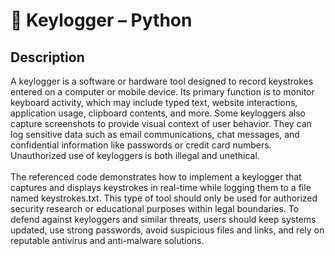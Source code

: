 <h1> 🔑 Keylogger – Python</h1>

 

<h2>Description</h2>
A keylogger is a software or hardware tool designed to record keystrokes entered on a computer or mobile device. Its primary function is to monitor keyboard activity, which may include typed text, website interactions, application usage, clipboard contents, and more. Some keyloggers also capture screenshots to provide visual context of user behavior. They can log sensitive data such as email communications, chat messages, and confidential information like passwords or credit card numbers. Unauthorized use of keyloggers is both illegal and unethical.
<br />
<br />
The referenced code demonstrates how to implement a keylogger that captures and displays keystrokes in real-time while logging them to a file named keystrokes.txt. This type of tool should only be used for authorized security research or educational purposes within legal boundaries. To defend against keyloggers and similar threats, users should keep systems updated, use strong passwords, avoid suspicious files and links, and rely on reputable antivirus and anti-malware solutions.
<br />
